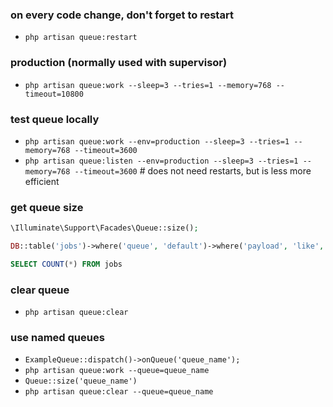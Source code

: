 ### on every code change, don't forget to restart
- `php artisan queue:restart`

### production (normally used with supervisor)
- `php artisan queue:work --sleep=3 --tries=1 --memory=768 --timeout=10800`

### test queue locally
- `php artisan queue:work --env=production --sleep=3 --tries=1 --memory=768 --timeout=3600`
- `php artisan queue:listen --env=production --sleep=3 --tries=1 --memory=768 --timeout=3600` # does not need restarts, but is less more efficient

### get queue size
```php
\Illuminate\Support\Facades\Queue::size();
```

```php
DB::table('jobs')->where('queue', 'default')->where('payload', 'like', '%CustomNameQueue%')->count()
```

```sql
SELECT COUNT(*) FROM jobs
```

### clear queue
- `php artisan queue:clear`

### use named queues
- `ExampleQueue::dispatch()->onQueue('queue_name');`
- `php artisan queue:work --queue=queue_name`
- `Queue::size('queue_name')`
- `php artisan queue:clear --queue=queue_name`